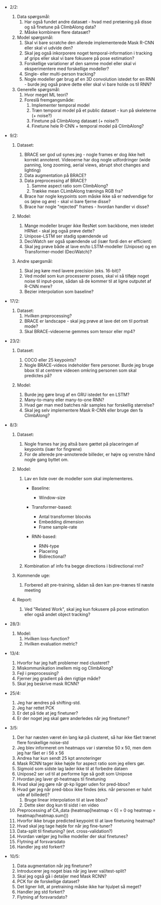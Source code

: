 -   2/2:

    1. Data spørgsmål:
        1. Har også fundet andre datasæt - hvad med pretæning på disse og så finetune på ClimbAlong data?
        2. Måske kombinere flere datasæt?
    2. Model spørgsmål:
        1. Skal vi bare scratche den allerede implementerede Mask R-CNN eller skal vi udvide den?
        2. Skal jeg også inkorporere noget temporal-information i tracking af grips eller skal vi bare fokusere på pose estimation?
        3. Forskellige variationer af den samme model eller skal vi eksperimentere med forskellige modeller?
        4. Single- eller multi-person tracking?
        5. Nogle modeller gør brug af en 3D convolution istedet for en RNN - burde jeg også prøve dette eller skal vi bare holde os til RNN?
    3. Generelle spørgsmål:
        1. Hvor meget ML teori?
        2. Foreslå fremgangsmåde:
            1. Implementer temporal model
            2. Træn temporal model på et public dataset - kun på skeleterne (+ noise?)
            3. Finetune på ClimbAlong datasæt (+ noise?)
            4. Finetune hele R-CNN + temporal model på ClimbAlong?

-   9/2:

    1. Dataset:

        1. BRACE ser god ud synes jeg - nogle frames er dog ikke helt korrekt annoteret. Videoerne har dog nogle udfordringer (wide panning, long zooming, aerial views, abrupt shot changes and lighting)
        2. Data augmentation på BRACE?
        3. Data preprocessing af BRACE?
            1. Samme aspect ratio som ClimbAlong?
            2. Trække mean CLimbAlong trænings RGB fra?
        4. Brace har nogle keypoints som måske ikke så er nødvendige for os (øjne og øre) - skal vi bare fjerne disse?
        5. Brace har nogle "rejected" frames - hvordan handler vi disse?

    2. Model:

        1. Mange modeller bruger ikke ResNet som backbone, men istedet HRNet - skal jeg også prøve dette?
        2. Unipose-LSTM ser stadig spændende ud
        3. DeciWatch ser også spændende ud (især fordi den er efficient)
        4. Skal jeg prøve både at lave en/to LSTM-modeller (Unipose) og en Transformer-model (DeciWatch)?

    3. Andre spørgsmål:
        1. Skal jeg køre med lavere precision (eks. 16-bit)?
        2. Ved model som kun processerer poses, skal vi så tilføje noget noise til input-pose, sådan så de kommer til at ligne outputet af R-CNN mere?
        3. Bezier interpolation som baseline?

- 17/2:
    1. Dataset:
        1. Hvilken preprocessing?
        2. BRACE er landscape - skal jeg prøve at lave det om til portrait mode?
        3. Skal BRACE-videoerne gemmes som tensor eller mp4?

- 23/2:
    1. Dataset:
        1. COCO eller 25 keypoints?
        2. Nogle BRACE-videos indeholder flere personer. Burde jeg bruge bbox til at centrere videoen omkring personen som skal predictes på?

    2. Model:
        1. Burde jeg gøre brug af en GRU istedet for en LSTM?
        2. Many-to-many eller many-to-one RNN?
        3. Hvad gør man med batches når samples har forskellig størrelse?
        4. Skal jeg selv implementere Mask R-CNN eller bruge den fa ClimbAlong?
- 8/3:
    1. Dataset: 
        1. Nogle frames har jeg altså bare gættet på placeringen af keypoints (især for fingrene)
        2. For de allerede pre-annoterede billeder, er højre og venstre hånd nogle gang byttet om.
    
    2. Model:
        1. Lav en liste over de modeller som skal implementeres.
            * Baseline:
                * Window-size

            * Transformer-based:
                * Antal transformer blocvks
                * Embedding dimension
                * Frame sample-rate

            * RNN-based:
                * RNN-type
                * Placering
                * Bidirectional?
                
        2. Kombination af info fra begge directions i bidirectional rnn?

    2. Kommende uge:
        1. Forbered alt pre-training, sådan så den kan pre-trænes til næste meeting

    3. Report:
        1. Ved "Related Work", skal jeg kun fokusere på pose estimation eller også andet object tracking?

- 28/3:
    1. Model:
        1. Hvilken loss-function?
        2. Hvilken evaluation metric?

- 13/4:
    1. Hvorfor har jeg haft problemer med clusteret?
    2. Miskommunikation imellem mig og ClimbAlong?
    3. Fejl i preprocessing?
    4. Fjerner jeg gradient på den rigtige måde?
    5. Skal jeg beskrive mask RCNN?

- 25/4:
    1. Jeg har ændres på shifting-std.
    2. Jeg har rettet PCK
    3. Er det på tide at jeg finetuner?
    4. Er der noget jeg skal gøre anderledes når jeg finetuner?

- 3/5:
    1. Der har næsten været én lang kø på clusteret, så har ikke fået trænet flere forskellige noise-std
    2. Jeg blev informeret om heatmaps var i størrelse 50 x 50, men dem jeg har fået er i 56 x 56
    3. Andrea har kun sendt 25 kpt annoteringer
    4. Mask RCNN tager ikke højde for aspect ratio som jeg ellers gør.
    5. Sigmoid som sidste lag lader ikke til at forbedre dataen
    6. Unipose2 ser ud til at performe lige så godt som Unipose
    7. Hvordan jeg laver gt-heatmaps til finetuning
    8. Hvad skal jeg gøre når gt-kp ligger uden for pred-bbox?
    9. Hvad gør jeg når pred-bbox ikke findes (eks. når personen er halvt ude af billedet)?
        1. Bruge linear interpolation til at lave bbox?
        2. Dette sker dog kun til sidst i en video
    10. Preprocessing af CA_data (heatmap[heatmap < 0] = 0 og heatmap = heatmap/heatmap.sum())
    11. Hvorfor ikke bruge predicted keypoint til at lave finetuning heatmap?
    12. Hvad skal jeg tage højde for når jeg fine-tuner?
    13. Data-split til finetuning? (evt. cross-validation?)
    14. Hvordan vælger jeg hvilke modeller der skal finetunes?
    15. Flytning af forsvarsdato
    16. Handler jeg std forkert?

- 10/5:
    1. Data augmentation når jeg finetuner?
    2. Introducerer jeg noget bias når jeg laver val/test-split?
    3. Skal jeg også gå i detaljer med Mask RCNN?
    4. PCK for de forskellige dataset?
    5. Det ligner lidt, at pretraining måske ikke har hjulpet så meget?
    6. Handler jeg std forkert?
    7. Flytning af forsvarsdato?